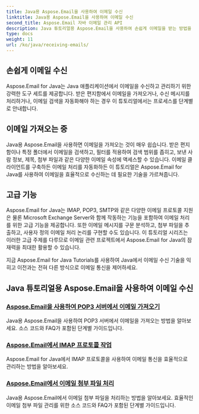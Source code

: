 ```yaml
---
title: Java용 Aspose.Email을 사용하여 이메일 수신
linktitle: Java용 Aspose.Email을 사용하여 이메일 수신
second_title: Aspose.Email 자바 이메일 관리 API
description: Java 튜토리얼용 Aspose.Email을 사용하여 손쉽게 이메일을 받는 방법을 알아보세요. 전문가처럼 받은 편지함 관리를 시작해 보세요!
type: docs
weight: 11
url: /ko/java/receiving-emails/
---
```


## 손쉽게 이메일 수신

Aspose.Email for Java는 Java 애플리케이션에서 이메일을 수신하고 관리하기 위한 강력한 도구 세트를 제공합니다. 받은 편지함에서 이메일을 가져오거나, 수신 메시지를 처리하거나, 이메일 검색을 자동화해야 하는 경우 이 튜토리얼에서는 프로세스를 단계별로 안내합니다.

## 이메일 가져오는 중

Java용 Aspose.Email을 사용하면 이메일을 가져오는 것이 매우 쉽습니다. 받은 편지함이나 특정 폴더에서 이메일을 검색하고, 필터를 적용하여 검색 범위를 좁히고, 보낸 사람 정보, 제목, 첨부 파일과 같은 다양한 이메일 속성에 액세스할 수 있습니다. 이메일 클라이언트를 구축하든 이메일 처리를 자동화하든 이 튜토리얼은 Aspose.Email for Java를 사용하여 이메일을 효율적으로 수신하는 데 필요한 기술을 가르쳐줍니다.

## 고급 기능

Aspose.Email for Java는 IMAP, POP3, SMTP와 같은 다양한 이메일 프로토콜 지원은 물론 Microsoft Exchange Server와 함께 작동하는 기능을 포함하여 이메일 처리를 위한 고급 기능을 제공합니다. 또한 이메일 메시지를 구문 분석하고, 첨부 파일을 추출하고, 사용자 정의 이메일 처리 논리를 구현할 수도 있습니다. 이 튜토리얼 시리즈는 이러한 고급 주제를 다루므로 이메일 관련 프로젝트에서 Aspose.Email for Java의 잠재력을 최대한 활용할 수 있습니다.

지금 Aspose.Email for Java Tutorials를 사용하여 Java에서 이메일 수신 기술을 익히고 이전과는 전혀 다른 방식으로 이메일 통신을 제어하세요.

## Java 튜토리얼용 Aspose.Email을 사용하여 이메일 수신
### [Aspose.Email을 사용하여 POP3 서버에서 이메일 가져오기](./fetching-emails-from-pop3-servers/)
 Java용 Aspose.Email을 사용하여 POP3 서버에서 이메일을 가져오는 방법을 알아보세요. 소스 코드와 FAQ가 포함된 단계별 가이드입니다.
### [Aspose.Email에서 IMAP 프로토콜 작업](./working-with-imap-protocol/)
Aspose.Email for Java에서 IMAP 프로토콜을 사용하여 이메일 통신을 효율적으로 관리하는 방법을 알아보세요.
### [Aspose.Email에서 이메일 첨부 파일 처리](./handling-email-attachments/)
Java용 Aspose.Email에서 이메일 첨부 파일을 처리하는 방법을 알아보세요. 효율적인 이메일 첨부 파일 관리를 위한 소스 코드와 FAQ가 포함된 단계별 가이드입니다.